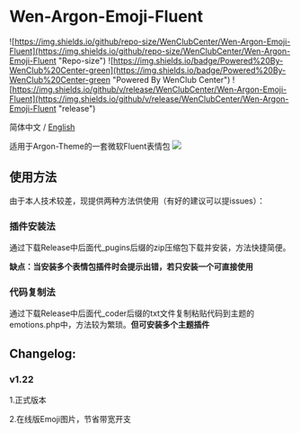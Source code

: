 # Wen-Argon-Emoji-Fluent
![https://img.shields.io/github/repo-size/WenClubCenter/Wen-Argon-Emoji-Fluent](https://img.shields.io/github/repo-size/WenClubCenter/Wen-Argon-Emoji-Fluent "Repo-size")
![https://img.shields.io/badge/Powered%20By-WenClub%20Center-green](https://img.shields.io/badge/Powered%20By-WenClub%20Center-green "Powered By WenClub Center")
![https://img.shields.io/github/v/release/WenClubCenter/Wen-Argon-Emoji-Fluent](https://img.shields.io/github/v/release/WenClubCenter/Wen-Argon-Emoji-Fluent "release")

简体中文&nbsp;/&nbsp;[English](./README_en.md)

适用于Argon-Theme的一套微软Fluent表情包
![](https://raw.githubusercontent.com/WenClubCenter/Wen-Argon-Emoji-Fluent/main/%E8%89%BA%E6%9C%AF/readme_banner.webp)
## 使用方法
由于本人技术较差，现提供两种方法供使用（有好的建议可以提issues）： 
### 插件安装法
通过下载Release中后面代_pugins后缀的zip压缩包下载并安装，方法快捷简便。

**缺点：当安装多个表情包插件时会提示出错，若只安装一个可直接使用**

### 代码复制法
通过下载Release中后面代_coder后缀的txt文件复制粘贴代码到主题的emotions.php中，方法较为繁琐。**但可安装多个主题插件**

## Changelog:
### v1.22

1.正式版本

2.在线版Emoji图片，节省带宽开支
